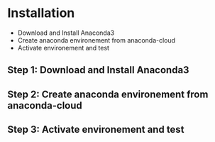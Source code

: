 Installation
=============================
- Download and Install Anaconda3
- Create anaconda environement from anaconda-cloud
- Activate environement and test

Step 1: Download and Install Anaconda3
--------------------------------------


Step 2: Create anaconda environement from anaconda-cloud
--------------------------------------------------------



Step 3: Activate environement and test
--------------------------------------------------------
